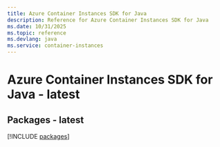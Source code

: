 ```yaml
---
title: Azure Container Instances SDK for Java
description: Reference for Azure Container Instances SDK for Java
ms.date: 10/31/2025
ms.topic: reference
ms.devlang: java
ms.service: container-instances
---
```

# Azure Container Instances SDK for Java - latest
## Packages - latest
[!INCLUDE [packages](container-instances-index.md)]